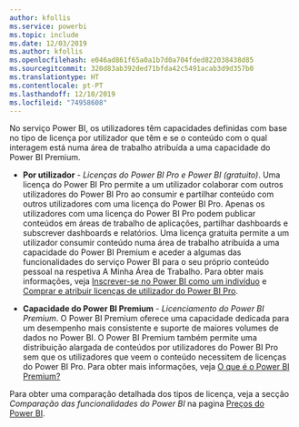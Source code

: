 ```yaml
---
author: kfollis
ms.service: powerbi
ms.topic: include
ms.date: 12/03/2019
ms.author: kfollis
ms.openlocfilehash: e046ad861f65a0a1b7d0a704fded822038438d85
ms.sourcegitcommit: 320d83ab392ded71bfda42c5491acab3d9d357b0
ms.translationtype: HT
ms.contentlocale: pt-PT
ms.lasthandoff: 12/10/2019
ms.locfileid: "74958608"
---
```

No serviço Power BI, os utilizadores têm capacidades definidas com base no tipo de licença por utilizador que têm e se o conteúdo com o qual interagem está numa área de trabalho atribuída a uma capacidade do Power BI Premium.

* **Por utilizador**  -  *Licenças do Power BI Pro e Power BI (gratuito)*. Uma licença do Power BI Pro permite a um utilizador colaborar com outros utilizadores do Power BI Pro ao consumir e partilhar conteúdo com outros utilizadores com uma licença do Power BI Pro. Apenas os utilizadores com uma licença do Power BI Pro podem publicar conteúdos em áreas de trabalho de aplicações, partilhar dashboards e subscrever dashboards e relatórios. Uma licença gratuita permite a um utilizador consumir conteúdo numa área de trabalho atribuída a uma capacidade do Power BI Premium e aceder a algumas das funcionalidades do serviço Power BI para o seu próprio conteúdo pessoal na respetiva A Minha Área de Trabalho. Para obter mais informações, veja [Inscrever-se no Power BI como um indivíduo](../service-self-service-signup-for-power-bi.md) e [Comprar e atribuir licenças de utilizador do Power BI Pro](../service-admin-purchasing-power-bi-pro.md).

* **Capacidade do Power BI Premium**  -  *Licenciamento do Power BI Premium*. O Power BI Premium oferece uma capacidade dedicada para um desempenho mais consistente e suporte de maiores volumes de dados no Power BI. O Power BI Premium também permite uma distribuição alargada de conteúdos por utilizadores do Power BI Pro sem que os utilizadores que veem o conteúdo necessitem de licenças do Power BI Pro. Para obter mais informações, veja [O que é o Power BI Premium?](../service-premium-what-is.md)

Para obter uma comparação detalhada dos tipos de licença, veja a secção _Comparação das funcionalidades do Power BI_ na pagina [Preços do Power BI](https://powerbi.microsoft.com/pricing/).
